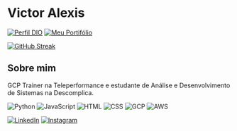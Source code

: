 # Victor Alexis
[![Perfil DIO](https://img.shields.io/badge/-Meu%20Perfil%20na%20DIO-000000?style=for-the-badge)](https://web.dio.me/users/victoralexislopes) [![Meu Portifólio](https://img.shields.io/badge/-Meu%20Portifólio-000000?style=for-the-badge)](https://https://victoralexisl.github.io/VictorAlexisL/)

[![GitHub Streak](https://streak-stats.demolab.com/?user=VictorAlexisL&theme=bear&background=000&border=30A3DC&dates=FFF)](https://git.io/streak-stats)

## Sobre mim

GCP Trainer na Teleperformance e estudante de Análise e Desenvolvimento de Sistemas na Descomplica.

![Python](https://img.shields.io/badge/Python-000?style=for-the-badge&logo=python)
 ![JavaScript](https://img.shields.io/badge/JavaScript-000?style=for-the-badge&logo=javascript) ![HTML](https://img.shields.io/badge/HTML5-000?style=for-the-badge&logo=html5) ![CSS](https://img.shields.io/badge/CSS3-000?style=for-the-badge&logo=css3&logoColor=264CE4) ![GCP](https://img.shields.io/badge/-GCP-000000?style=for-the-badge) ![AWS](https://img.shields.io/badge/-AWS-000000?style=for-the-badge)


[![LinkedIn](https://img.shields.io/badge/LinkedIn-000?style=for-the-badge&logo=linkedin&logoColor=0E76A8)](https://www.linkedin.com/in/victor-alexis-lopes/) [![Instagram](https://img.shields.io/badge/Instagram-000?style=for-the-badge&logo=instagram)](https://www.instagram.com/victor.alexis0/)
